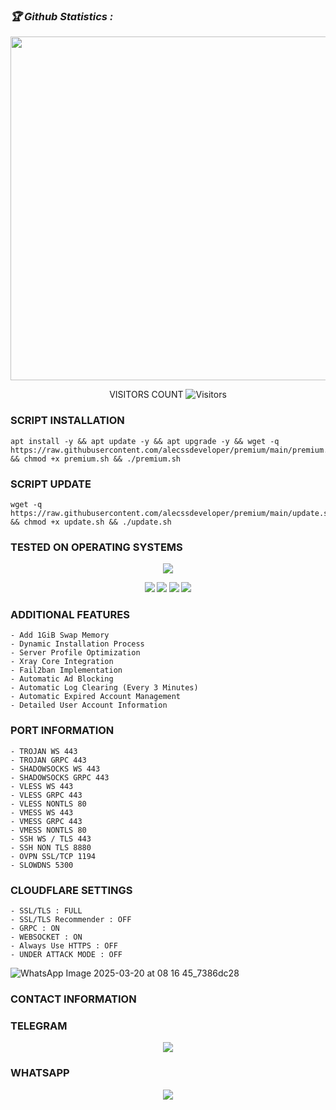 <h3><b><i>🏆 Github Statistics :</i></b></h3>
<a href="https://github.com/Hubdarkweb"><img width=550 src="https://github-profile-trophy.vercel.app/?username=alecssdeveloper&theme=dracula&no-frame=true&title=Followers,Stars,Commit,Repository,Issues"/></a>

</p>
<p align="center"> 
 VISITORS COUNT
 <img src="https://profile-counter.glitch.me/alecssdeveloper/count.svg" alt="Visitors">
</p>

### SCRIPT INSTALLATION 
```
apt install -y && apt update -y && apt upgrade -y && wget -q https://raw.githubusercontent.com/alecssdeveloper/premium/main/premium.sh && chmod +x premium.sh && ./premium.sh
```

### SCRIPT UPDATE
```
wget -q https://raw.githubusercontent.com/alecssdeveloper/premium/main/update.sh && chmod +x update.sh && ./update.sh
```

### TESTED ON OPERATING SYSTEMS 
<p align="center"><small><img src="https://d33wubrfki0l68.cloudfront.net/5911c43be3b1da526ed609e9c55783d9d0f6b066/9858b/assets/img/debian-ubuntu-hover.png"></small></p> 
<p align="center"><small><img src="https://img.shields.io/static/v1?style=for-the-badge&logo=debian&label=Debian%209&message=Stretch&color=purple"> <img src="https://img.shields.io/static/v1?style=for-the-badge&logo=debian&label=Debian%2010&message=Buster&color=purple">  <img src="https://img.shields.io/static/v1?style=for-the-badge&logo=ubuntu&label=Ubuntu%2018&message=Lts&color=red"> <img src="https://img.shields.io/static/v1?style=for-the-badge&logo=ubuntu&label=Ubuntu%2020.04&message=Lts&color=red">
</small></p>

### ADDITIONAL FEATURES
```
- Add 1GiB Swap Memory
- Dynamic Installation Process
- Server Profile Optimization
- Xray Core Integration
- Fail2ban Implementation
- Automatic Ad Blocking
- Automatic Log Clearing (Every 3 Minutes)
- Automatic Expired Account Management
- Detailed User Account Information
```

### PORT INFORMATION
```
- TROJAN WS 443
- TROJAN GRPC 443
- SHADOWSOCKS WS 443
- SHADOWSOCKS GRPC 443
- VLESS WS 443
- VLESS GRPC 443
- VLESS NONTLS 80
- VMESS WS 443
- VMESS GRPC 443
- VMESS NONTLS 80
- SSH WS / TLS 443
- SSH NON TLS 8880
- OVPN SSL/TCP 1194
- SLOWDNS 5300
```

### CLOUDFLARE SETTINGS
```
- SSL/TLS : FULL
- SSL/TLS Recommender : OFF
- GRPC : ON
- WEBSOCKET : ON
- Always Use HTTPS : OFF
- UNDER ATTACK MODE : OFF
```
![WhatsApp Image 2025-03-20 at 08 16 45_7386dc28](https://github.com/user-attachments/assets/1012c600-b6ca-418f-94a7-c8cd9086d4f5)

### CONTACT INFORMATION

### TELEGRAM
<p align="center"><b>
<a href="https://t.me/alecss12" target="_blank"><img src="https://img.shields.io/static/v1?style=for-the-badge&logo=Telegram&label=Telegram&message=Click%20Here&color=blue"></a><br>

### WHATSAPP 
<p align="center"><b>
<a href="https://wa.me/40732159658" target="_blank"><img src="https://img.shields.io/static/v1?style=for-the-badge&logo=Whatsapp&label=Whatsapp&message=Click%20Here&color=#006400"></a>
</p>



